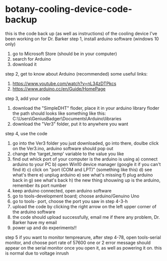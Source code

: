 # botany-cooling-device-code-backup
this is the code back up (as well as instructions) of the cooling device I've been working on for Dr. Barker
step 1, install arduino software (windows 10 only) 
  1. go to Microsoft Store (should be in your computer)
  2. search for Arduino
  3. download it
  
step 2, get to know about Arduino (recommended)
  some useful links:
  1. https://www.youtube.com/watch?v=nL34zDTPkcs
  2. https://www.arduino.cc/en/Guide/HomePage
  
step 3, add your code 
  1. download the "SimpleDHT" floder, place it in your arduino library floder
     the path should looks like something like this: C:\Users\GeniusBadger\Documents\Arduino\libraries
  2. download the "Ver3" folder, put it to anywhere you want
  
step 4, use the code
  1. go into the Ver3 folder you just downloaded, go into there, doulbe click on the Ver3.ino, arduino software should pop out
  2. change the 'target_temp' variable to the value you like
  3. find out whick port of your computer is the arduino is using
    a) connect arduino to your PC 
    b) open Win10 device manager (google it if you can't find it)
    c) click on "port (COM and LPT)" (something like this)
    d) see what's there
    e) unplug arduino
    e) see what's missing
    f) plug arduino back in
    g) see what's back
    h) the new thing shouwing up is the arduino, remember its port number
  4. keep arduino connected, open arduino software
  5. go to tools-development board; choose arduino/Genuino Uno
  6. go to tools- port, choose the port you saw in step 4-3-h
  7. upload the code by clicking the right arrow on the left upper corner of the arduino software
  8. the code should upload successfully, email me if there any problem, Dr. Barker have my email
  9. power up and do experiments!!
  
step 5
  if you want to monitor temprearure, after step 4-78, open tools-serial monitor, and choose port rate of 57600
  one or 2 error message should appear on the serial monitor once you open it, as well as powering it on. this is normal due to voltage   inrush 
